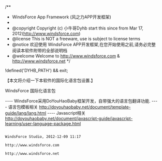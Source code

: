 /**
 * WindsForce App Framework (风之力APP开发框架)
 *
 * @copyright    Copyright (c) 小牛哥Dyhb start this since from Mar 17, 2012(http://www.windsforce.com)
 * @license        This is NOT a freeware, use is subject to license terms
 * @notice         欢迎使用 WindsForce APP开发框架,在您开始使用之前,请务必完整阅读本软件附带的全部说明档
 * @welcome     Welcome to http://www.windsforce.com & http://www.windsforce.net
 */

!defined('DYHB_PATH') && exit;

【本文将介绍一下本软件的国际化语言包设置.】

WindsForce 国际化语言包

---- WindsForce采用DoYouHaoBaby框架开发，自带强大的语言包翻译功能.
    ---- 语言包模板相关 http://doyouhaobaby.net/document/template-guide/lang/lang.html
    ---- Javascript相关  http://doyouhaobaby.net/document/javascript-guide/javascript-learning/user-language-package.html


                                                                                                                                    WindsForce Studio, 2012-12-09 11:17
                                                                                                                                    http://www.windsforce.com
                                                                                                                                    http://www.windsforce.net